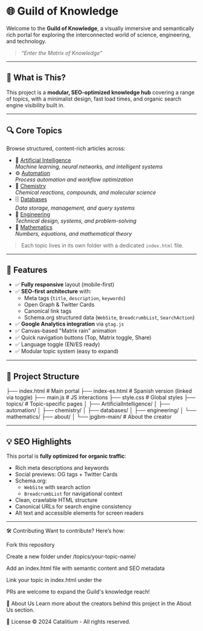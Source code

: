  # 🌐 Guild of Knowledge

Welcome to the **Guild of Knowledge**, a visually immersive and semantically rich portal for exploring the interconnected world of science, engineering, and technology.

> _“Enter the Matrix of Knowledge”_

---

## 🧠 What is This?

This project is a **modular, SEO-optimized knowledge hub** covering a range of topics, with a minimalist design, fast load times, and organic search engine visibility built in.

---

## 🔍 Core Topics

Browse structured, content-rich articles across:

- 🤖 [Artificial Intelligence](topics/ArtificialIntelligence/index.html)  
  _Machine learning, neural networks, and intelligent systems_
- ⚙️ [Automation](topics/automation/index.html)  
  _Process automation and workflow optimization_
- 🧪 [Chemistry](topics/chemistry/index.html)  
  _Chemical reactions, compounds, and molecular science_
- 🗄️ [Databases](topics/databases/index.html)  
  _Data storage, management, and query systems_
- 🔧 [Engineering](topics/engineering/index.html)  
  _Technical design, systems, and problem-solving_
- 📐 [Mathematics](topics/mathematics/index.html)  
  _Numbers, equations, and mathematical theory_

> Each topic lives in its own folder with a dedicated `index.html` file.

---

## 🚀 Features

- ✅ **Fully responsive** layout (mobile-first)
- ✅ **SEO-first architecture** with:
  - Meta tags (`title`, `description`, `keywords`)
  - Open Graph & Twitter Cards
  - Canonical link tags
  - Schema.org structured data (`WebSite`, `BreadcrumbList`, `SearchAction`)
- ✅ **Google Analytics integration** via `gtag.js`
- ✅ Canvas-based "Matrix rain" animation
- ✅ Quick navigation buttons (Top, Matrix toggle, Share)
- ✅ Language toggle (EN/ES ready)
- ✅ Modular topic system (easy to expand)

---

## 📂 Project Structure

├── index.html # Main portal
├── index-es.html # Spanish version (linked via toggle)
├── main.js # JS interactions
├── style.css # Global styles
├── topics/ # Topic-specific pages
│ ├── ArtificialIntelligence/
│ ├── automation/
│ ├── chemistry/
│ ├── databases/
│ ├── engineering/
│ └── mathematics/
├── about/
│ └── jpgbm-main/ # About the creator


---

## 💡 SEO Highlights

This portal is **fully optimized for organic traffic**:

- Rich meta descriptions and keywords
- Social previews: OG tags + Twitter Cards
- Schema.org:
  - `WebSite` with search action
  - `BreadcrumbList` for navigational context
- Clean, crawlable HTML structure
- Canonical URLs for search engine consistency
- Alt text and accessible elements for screen readers

---

🛠️ Contributing
Want to contribute? Here’s how:

Fork this repository

Create a new folder under /topics/your-topic-name/

Add an index.html file with semantic content and SEO metadata

Link your topic in index.html under the <section class="knowledge-section">

PRs are welcome to expand the Guild's knowledge reach!

👤 About Us
Learn more about the creators behind this project in the About Us section.

📜 License
© 2024 Catalitium - All rights reserved.